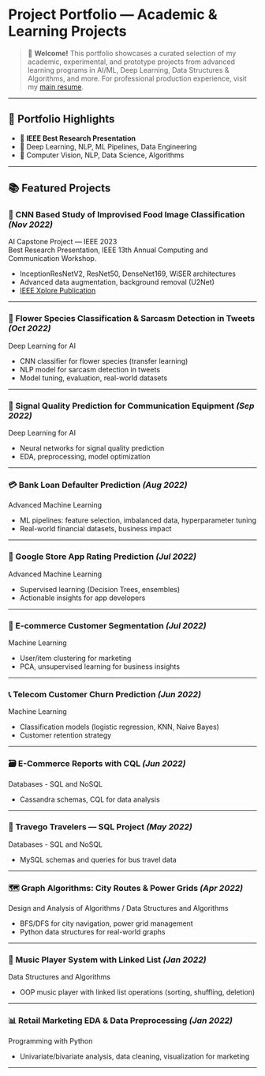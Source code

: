# Project Portfolio — Academic & Learning Projects

> 🚀 **Welcome!** This portfolio showcases a curated selection of my academic, experimental, and prototype projects from advanced learning programs in AI/ML, Deep Learning, Data Structures & Algorithms, and more. For professional production experience, visit my [main resume](https://gauravmahto.github.io/).

---

## 🌟 Portfolio Highlights

- 🏅 **IEEE Best Research Presentation**
- 🤖 Deep Learning, NLP, ML Pipelines, Data Engineering
- 🧠 Computer Vision, NLP, Data Science, Algorithms

---

## 📚 Featured Projects

### 📸 CNN Based Study of Improvised Food Image Classification *(Nov 2022)*

AI Capstone Project — IEEE 2023  
Best Research Presentation, IEEE 13th Annual Computing and Communication Workshop.

- InceptionResNetV2, ResNet50, DenseNet169, WiSER architectures
- Advanced data augmentation, background removal (U2Net)
- [IEEE Xplore Publication](https://ieeexplore.ieee.org/document/10099066)

---

### 🌸 Flower Species Classification & Sarcasm Detection in Tweets *(Oct 2022)*

Deep Learning for AI

- CNN classifier for flower species (transfer learning)
- NLP model for sarcasm detection in tweets
- Model tuning, evaluation, real-world datasets

---

### 📶 Signal Quality Prediction for Communication Equipment *(Sep 2022)*

Deep Learning for AI

- Neural networks for signal quality prediction
- EDA, preprocessing, model optimization

---

### 💳 Bank Loan Defaulter Prediction *(Aug 2022)*

Advanced Machine Learning

- ML pipelines: feature selection, imbalanced data, hyperparameter tuning
- Real-world financial datasets, business impact

---

### 📱 Google Store App Rating Prediction *(Jul 2022)*

Advanced Machine Learning

- Supervised learning (Decision Trees, ensembles)
- Actionable insights for app developers

---

### 🛒 E-commerce Customer Segmentation *(Jul 2022)*

Machine Learning

- User/item clustering for marketing
- PCA, unsupervised learning for business insights

---

### 📞 Telecom Customer Churn Prediction *(Jun 2022)*

Machine Learning

- Classification models (logistic regression, KNN, Naive Bayes)
- Customer retention strategy

---

### 🗃️ E-Commerce Reports with CQL *(Jun 2022)*

Databases - SQL and NoSQL

- Cassandra schemas, CQL for data analysis

---

### 🚌 Travego Travelers — SQL Project *(May 2022)*

Databases - SQL and NoSQL

- MySQL schemas and queries for bus travel data

---

### 🗺️ Graph Algorithms: City Routes & Power Grids *(Apr 2022)*

Design and Analysis of Algorithms / Data Structures and Algorithms

- BFS/DFS for city navigation, power grid management
- Python data structures for real-world graphs

---

### 🎵 Music Player System with Linked List *(Jan 2022)*

Data Structures and Algorithms

- OOP music player with linked list operations (sorting, shuffling, deletion)

---

### 📊 Retail Marketing EDA & Data Preprocessing *(Jan 2022)*

Programming with Python

- Univariate/bivariate analysis, data cleaning, visualization for marketing

---
